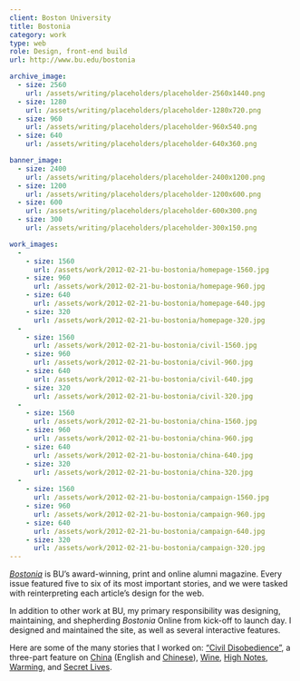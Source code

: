 ```yaml
---
client: Boston University
title: Bostonia
category: work
type: web
role: Design, front-end build
url: http://www.bu.edu/bostonia

archive_image:
  - size: 2560
    url: /assets/writing/placeholders/placeholder-2560x1440.png
  - size: 1280
    url: /assets/writing/placeholders/placeholder-1280x720.png
  - size: 960
    url: /assets/writing/placeholders/placeholder-960x540.png
  - size: 640
    url: /assets/writing/placeholders/placeholder-640x360.png

banner_image:
  - size: 2400
    url: /assets/writing/placeholders/placeholder-2400x1200.png
  - size: 1200
    url: /assets/writing/placeholders/placeholder-1200x600.png
  - size: 600
    url: /assets/writing/placeholders/placeholder-600x300.png
  - size: 300
    url: /assets/writing/placeholders/placeholder-300x150.png

work_images:
  -
    - size: 1560
      url: /assets/work/2012-02-21-bu-bostonia/homepage-1560.jpg
    - size: 960
      url: /assets/work/2012-02-21-bu-bostonia/homepage-960.jpg
    - size: 640
      url: /assets/work/2012-02-21-bu-bostonia/homepage-640.jpg
    - size: 320
      url: /assets/work/2012-02-21-bu-bostonia/homepage-320.jpg
  -
    - size: 1560
      url: /assets/work/2012-02-21-bu-bostonia/civil-1560.jpg
    - size: 960
      url: /assets/work/2012-02-21-bu-bostonia/civil-960.jpg
    - size: 640
      url: /assets/work/2012-02-21-bu-bostonia/civil-640.jpg
    - size: 320
      url: /assets/work/2012-02-21-bu-bostonia/civil-320.jpg
  -
    - size: 1560
      url: /assets/work/2012-02-21-bu-bostonia/china-1560.jpg
    - size: 960
      url: /assets/work/2012-02-21-bu-bostonia/china-960.jpg
    - size: 640
      url: /assets/work/2012-02-21-bu-bostonia/china-640.jpg
    - size: 320
      url: /assets/work/2012-02-21-bu-bostonia/china-320.jpg
  -
    - size: 1560
      url: /assets/work/2012-02-21-bu-bostonia/campaign-1560.jpg
    - size: 960
      url: /assets/work/2012-02-21-bu-bostonia/campaign-960.jpg
    - size: 640
      url: /assets/work/2012-02-21-bu-bostonia/campaign-640.jpg
    - size: 320
      url: /assets/work/2012-02-21-bu-bostonia/campaign-320.jpg
---
```


[*Bostonia*](http://www.bu.edu/bostonia) is BU’s award-winning, print and online alumni magazine. Every issue featured five to six of its most important stories, and we were tasked with reinterpreting each article’s design for the web.

In addition to other work at BU, my primary responsibility was designing, maintaining, and shepherding *Bostonia* Online from kick-off to launch day. I designed and maintained the site, as well as several interactive features.

Here are some of the many stories that I worked on: [“Civil Disobedience”](http://www.bu.edu/bostonia/summer14/civil-disobedience), a three-part feature on [China](http://www.bu.edu/bostonia/winter-spring14/china) (English and [Chinese](http://www.bu.edu/bostonia/winter-spring14/china/chinese/)), [Wine](http://www.bu.edu/bostonia/fall13/wine), [High Notes](http://www.bu.edu/bostonia/high-notes), [Warming](http://www.bu.edu/bostonia/summer13/warming), and [Secret Lives](http://www.bu.edu/bostonia/summer12/secret).
